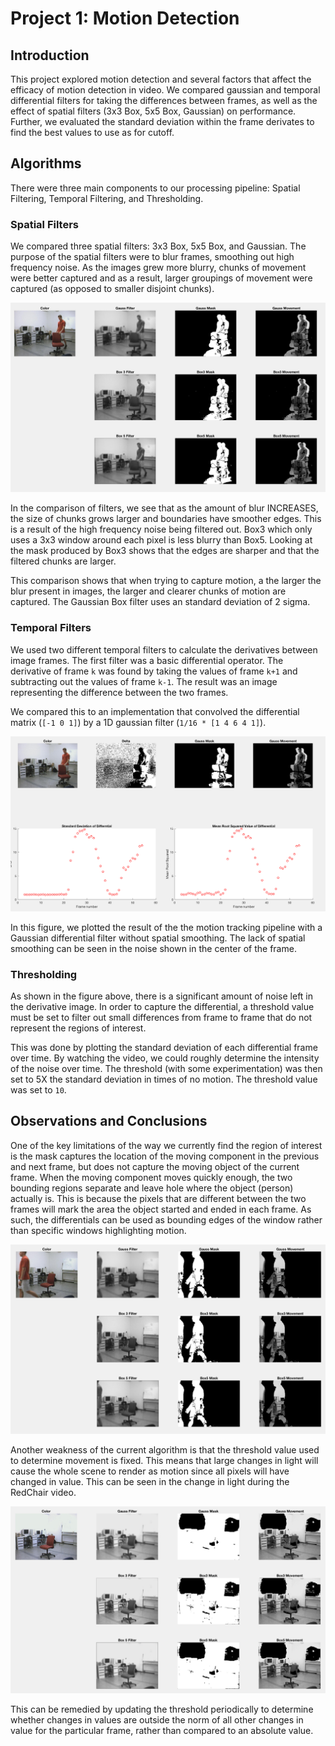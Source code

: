 # Project 1: Motion Detection

## Introduction
This project explored motion detection and several factors that affect the
efficacy of motion detection in video. We compared gaussian and temporal
differential filters for taking the differences between frames, as well as the
effect of spatial filters (3x3 Box, 5x5 Box, Gaussian) on performance. Further,
we evaluated the standard deviation within the frame derivates to find the best
values to use as for cutoff.

## Algorithms
There were three main components to our processing pipeline: Spatial Filtering,
Temporal Filtering, and Thresholding.

### Spatial Filters
  We compared three spatial filters: 3x3 Box, 5x5 Box, and Gaussian. The purpose of
  the spatial filters were to blur frames, smoothing out high frequency noise. As
  the images grew more blurry, chunks of movement were better captured and as a
  result, larger groupings of movement were captured (as opposed to smaller
  disjoint chunks).

  ![Comparison of Filters](resources/filterComparison.png)

  In the comparison of filters, we see that as the amount of blur INCREASES, the
  size of chunks grows larger and boundaries have smoother edges. This is a result
  of the high frequency noise being filtered out. Box3 which only uses a 3x3
  window around each pixel is less blurry than Box5. Looking at the mask produced
  by Box3 shows that the edges are sharper and that the filtered chunks are larger.

  This comparison shows that when trying to capture motion, a the larger the blur
  present in images, the larger and clearer chunks of motion are captured.
  The Gaussian Box filter uses an standard deviation of 2 sigma.

### Temporal Filters
  We used two different temporal filters to calculate the derivatives between
  image frames. The first filter was a basic differential operator. The derivative
  of frame `k` was found by taking the values of frame `k+1` and subtracting out
  the values of frame `k-1`. The result was an image representing the difference
  between the two frames.

  We compared this to an implementation that convolved the differential
  matrix (`[-1 0 1]`) by a 1D gaussian filter (`1/16 * [1 4 6 4 1]`).

  ![Gaussian and Thresholding](resources/gaussThreshold.png)

  In this figure, we plotted the result of the the motion tracking pipeline with
  a Gaussian differential filter without spatial smoothing. The lack of spatial
  smoothing can be seen in the noise shown in the center of the frame.

### Thresholding
  As shown in the figure above, there is a significant amount of noise left in the
  derivative image. In order to capture the differential, a threshold value must
  be set to filter out small differences from frame to frame that do
  not represent the regions of interest.

  This was done by plotting the standard deviation of each differential frame
  over time. By watching the video, we could roughly determine the intensity of
  the noise over time. The threshold (with some experimentation) was then set to
  5X the standard deviation in times of no motion. The threshold value was set to
  `10`.

## Observations and Conclusions
  One of the key limitations of the way we currently find the region of interest
  is the mask captures the location of the moving component in the previous and
  next frame, but does not capture the moving object of the current frame. When
  the moving component moves quickly enough, the two bounding regions separate
  and leave hole where the object (person) actually is. This is because the pixels
  that are different between the two frames will mark the area the object
  started and ended in each frame. As such, the differentials can be used as
  bounding edges of the window rather than specific windows highlighting motion.

  ![Disjoint Mask](resources/disjoint.png)

  Another weakness of the current algorithm is that the threshold value used to
  determine movement is fixed. This means that large changes in light will cause
  the whole scene to render as motion since all pixels will have changed in value.
  This can be seen in the change in light during the RedChair video.

  ![Changes in light degrade performance](resources/lightChange.png)

  This can be remedied by updating the threshold periodically to determine whether
  changes in values are outside the norm of all other changes in value for the
  particular frame, rather than compared to an absolute value. 

